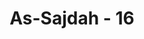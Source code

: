 ---
title: "As-Sajdah - 16"
no: 16
arabic_no: ١٦
ayah: تَتَجَافٰى جُنُوْبُهُمْ عَنِ الْمَضَاجِعِ يَدْعُوْنَ رَبَّهُمْ خَوْفًا وَّطَمَعًاۖ وَّمِمَّا رَزَقْنٰهُمْ يُنْفِقُوْنَ
translation: "Lambung mereka jauh dari tempat tidurnya, mereka berdoa kepada Tuhannya dengan rasa takut dan penuh harap, dan mereka menginfakkan sebagian dari rezeki yang Kami berikan kepada mereka."
tafsir: "Pada ayat ini, Allah menerangkan tanda-tanda lain lagi bagi orang-orang yang beriman. Di antaranya adalah mereka mengurangi tidur, dan sering bangun di pertengahan malam untuk melakukan salat dan berdoa kepada Allah agar dihindarkan dari siksaan-Nya. Mereka juga menginfakkan sebagian dari rezeki yang telah mereka peroleh dari Allah.\n\nBanyak ayat-ayat Al-Qur'an dan hadis-hadis Nabi saw yang menerangkan keutamaan dan manfaat salat malam, terutama untuk mendekatkan diri kepada Allah untuk menambah kekuatan iman di dalam dada.\n\nSalat Tahajud dapat mengangkat manusia ke tempat yang terpuji, sebagaimana Allah berfirman:\n\nDan pada sebagian malam, lakukanlah salat Tahajud (sebagai suatu ibadah) tambahan bagimu: mudah-mudahan Tuhanmu mengangkatmu ke tempat yang terpuji. (al-Isra'/17: 79)\n\nPada ayat yang lain, Allah menerangkan bahwa salat dan membaca Al- Qur'an di malam hari dapat menguatkan jiwa. Dengan demikian, jiwa itu akan dapat menerima kewajiban yang lebih berat dan besar dari Allah, sebagaimana disebutkan dalam firman-Nya:\n\nWahai orang yang berselimut (Muhammad)! Bangunlah (untuk salat) pada malam hari, kecuali sebagian kecil, (yaitu) separuhnya atau kurang sedikit dari itu, atau lebih dari (seperdua) itu, dan bacalah Al-Qur'an itu dengan perlahan-lahan. Sesungguhnya Kami akan menurunkan perkataan yang berat kepadamu. Sungguh, bangun malam itu lebih kuat (mengisi jiwa); dan (bacaan pada waktu itu) lebih berkesan. (al-Muzzammil/73: 1-6)\n\nDiriwayatkan oleh at-Tirmidzi, Ibnu Majah, Ahmad, Abu Dawud, dan ath-thabrani bahwa Mu'adz bin Jabal bertanya kepada Rasulullah saw:\n\nYa Rasulullah, beritahukanlah kepadaku perbuatan yang dapat memasukkan aku ke dalam surga dan menjauhkan aku dari api neraka. Rasulullah bersabda, \"Sesungguhnya engkau benar-benar telah menanyakan sesuatu yang besar, sesungguhnya perbuatan itu mudah dilakukan oleh orang yang dimudahkan Allah baginya, Engkau menyembah Allah, tidak menyekutukan Nya dengan sesuatupun, mendirikan salat, menunaikan zakat, puasa pada bulan Ramadhan, berhaji ke Baitullah.\" Kemudian Rasulullah meneruskan sabdanya, \"Maukah engkau aku tunjukkan kepadamu pintu-pintu kebaikan? Puasa itu adalah perisai, sedekah menghapuskan kesalahan seperti air memadamkan api, dan salat pada pertengahan malam.\" Kemudian beliau membaca Tatajafa . . . sampai akhir ayat. (Riwayat at-Tirmidzi, Ibnu Majah, Ahmad, Abu Dawud, dan ath-thabrani)\n\nDiriwayatkan oleh Ibnu Jarir ath-thabari dari Ibnu 'Abbas, beliau berkata, \"Maksud \"lambung mereka jauh dari tempat tidur mereka\" ialah beribadah kepada Allah, zikir, salat, berdiri, duduk atau berbaring, mereka selalu mengingat Allah.\""
---